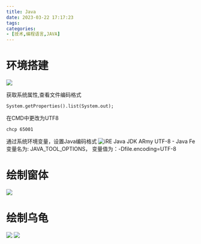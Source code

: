 ```yaml
---
title: Java
date: 2023-03-22 17:17:23
tags:
categories:
- [技术,编程语言,JAVA]
---
```


# 环境搭建
![](024f78f0f736afc3646ddea1b419ebc4b6451294.jpeg)

获取系统属性,查看文件编码格式

```
System.getProperties().list(System.out);
```

在CMD中更改为UTF8

```
chcp 65001
```

通过系统环境变量，设置Java编码格式
![iRE Java JDK ARmy UTF-8 - Java Fe](JAVA_ire.png)
变量名为: JAVA_TOOL_OPTIONS， 变量值为：-Dfile.encoding=UTF-8

# 绘制窗体
![](创建窗体.png)

# 绘制乌龟
![](绘制乌龟.png)
![](15971028858185.jpg)

